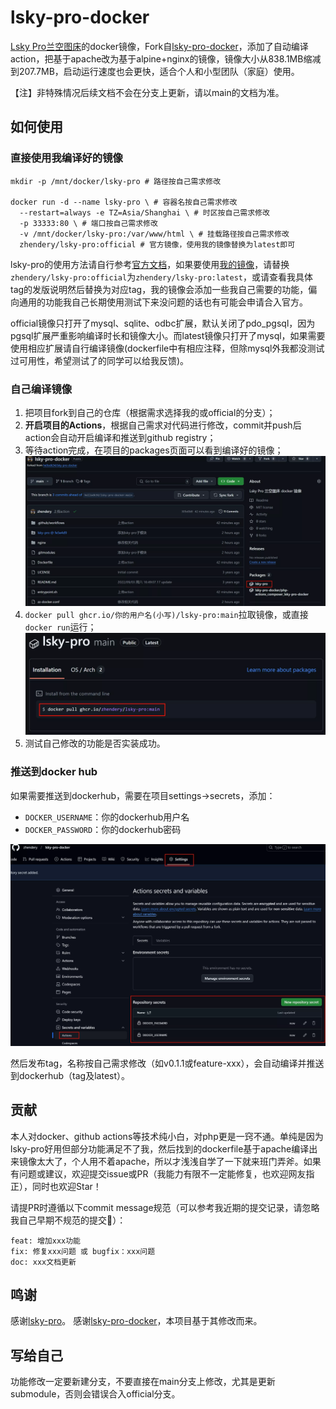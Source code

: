 # lsky-pro-docker
[Lsky Pro兰空图床](https://github.com/lsky-org/lsky-pro)的docker镜像，Fork自[lsky-pro-docker](https://github.com/hellodk34/lsky-pro-docker)，添加了自动编译action，把基于apache改为基于alpine+nginx的镜像，镜像大小从838.1MB缩减到207.7MB，启动运行速度也会更快，适合个人和小型团队（家庭）使用。

【注】非特殊情况后续文档不会在分支上更新，请以main的文档为准。

## 如何使用

### 直接使用我编译好的镜像
```shell
mkdir -p /mnt/docker/lsky-pro # 路径按自己需求修改

docker run -d --name lsky-pro \ # 容器名按自己需求修改
  --restart=always -e TZ=Asia/Shanghai \ # 时区按自己需求修改
  -p 33333:80 \ # 端口按自己需求修改
  -v /mnt/docker/lsky-pro:/var/www/html \ # 挂载路径按自己需求修改
  zhendery/lsky-pro:official # 官方镜像，使用我的镜像替换为latest即可
```
lsky-pro的使用方法请自行参考[官方文档](https://docs.lsky.pro/guide/getting-started)，如果要使用[我的镜像](https://github.com/zhendery/lsky-pro)，请替换`zhendery/lsky-pro:official`为`zhendery/lsky-pro:latest`，或请查看我具体tag的发版说明然后替换为对应tag，我的镜像会添加一些我自己需要的功能，偏向通用的功能我自己长期使用测试下来没问题的话也有可能会申请合入官方。

official镜像只打开了mysql、sqlite、odbc扩展，默认关闭了pdo_pgsql，因为pgsql扩展严重影响编译时长和镜像大小。而latest镜像只打开了mysql，如果需要使用相应扩展请自行编译镜像(dockerfile中有相应注释，但除mysql外我都没测试过可用性，希望测试了的同学可以给我反馈)。

### 自己编译镜像

1. 把项目fork到自己的仓库（根据需求选择我的或official的分支）；
2. **开启项目的Actions**，根据自己需求对代码进行修改，commit并push后action会自动开启编译和推送到github registry；
3. 等待action完成，在项目的packages页面可以看到编译好的镜像；
![packages](docs/imgs/packages.webp)
4. `docker pull ghcr.io/你的用户名(小写)/lsky-pro:main`拉取镜像，或直接`docker run`运行；
![docker-pull](docs/imgs/docker-pull.webp)
5. 测试自己修改的功能是否实装成功。

### 推送到docker hub
如果需要推送到dockerhub，需要在项目settings->secrets，添加：
   - `DOCKER_USERNAME`：你的dockerhub用户名
   - `DOCKER_PASSWORD`：你的dockerhub密码
   
![secrets](docs/imgs/secrets.webp)

然后发布tag，名称按自己需求修改（如v0.1.1或feature-xxx），会自动编译并推送到dockerhub（tag及latest）。

## 贡献
本人对docker、github actions等技术纯小白，对php更是一窍不通。单纯是因为lsky-pro好用但部分功能满足不了我，然后找到的dockerfile基于apache编译出来镜像太大了，个人用不着apache，所以才浅浅自学了一下就来班门弄斧。如果有问题或建议，欢迎提交issue或PR（我能力有限不一定能修复，也欢迎网友指正），同时也欢迎Star！

请提PR时遵循以下commit message规范（可以参考我近期的提交记录，请忽略我自己早期不规范的提交🥺）：
```
feat: 增加xxx功能
fix: 修复xxx问题 或 bugfix：xxx问题
doc: xxx文档更新
```


## 鸣谢

感谢[lsky-pro](https://github.com/lsky-org/lsky-pro)。
感谢[lsky-pro-docker](https://github.com/hellodk34/lsky-pro-docker)，本项目基于其修改而来。

## 写给自己

功能修改一定要新建分支，不要直接在main分支上修改，尤其是更新submodule，否则会错误合入official分支。